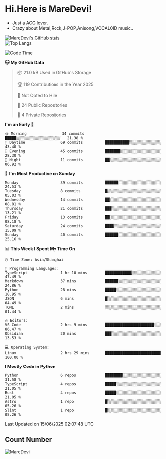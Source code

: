 # Hi.Here is MareDevi!

- Just a ACG lover.
- Crazy about Metal,Rock,J-POP,Anisong,VOCALOID music..

[![MareDevi's GitHub stats](https://github-readme-stats.vercel.app/api?username=MareDevi&show_icons=true&theme=algolia)](https://github.com/anuraghazra/github-readme-stats)  
![Top Langs](https://github-readme-stats.vercel.app/api/top-langs/?username=MareDevi&layout=compact&theme=algolia)

<!--START_SECTION:waka-->
![Code Time](http://img.shields.io/badge/Code%20Time-217%20hrs%2017%20mins-blue)

**🐱 My GitHub Data** 

> 📦 21.0 kB Used in GitHub's Storage 
 > 
> 🏆 119 Contributions in the Year 2025
 > 
> 🚫 Not Opted to Hire
 > 
> 📜 24 Public Repositories 
 > 
> 🔑 4 Private Repositories 
 > 
**I'm an Early 🐤** 

```text
🌞 Morning                34 commits          █████░░░░░░░░░░░░░░░░░░░░   21.38 % 
🌆 Daytime                69 commits          ███████████░░░░░░░░░░░░░░   43.40 % 
🌃 Evening                45 commits          ███████░░░░░░░░░░░░░░░░░░   28.30 % 
🌙 Night                  11 commits          ██░░░░░░░░░░░░░░░░░░░░░░░   06.92 % 
```
📅 **I'm Most Productive on Sunday** 

```text
Monday                   39 commits          ██████░░░░░░░░░░░░░░░░░░░   24.53 % 
Tuesday                  8 commits           █░░░░░░░░░░░░░░░░░░░░░░░░   05.03 % 
Wednesday                14 commits          ██░░░░░░░░░░░░░░░░░░░░░░░   08.81 % 
Thursday                 21 commits          ███░░░░░░░░░░░░░░░░░░░░░░   13.21 % 
Friday                   13 commits          ██░░░░░░░░░░░░░░░░░░░░░░░   08.18 % 
Saturday                 24 commits          ████░░░░░░░░░░░░░░░░░░░░░   15.09 % 
Sunday                   40 commits          ██████░░░░░░░░░░░░░░░░░░░   25.16 % 
```


📊 **This Week I Spent My Time On** 

```text
🕑︎ Time Zone: Asia/Shanghai

💬 Programming Languages: 
TypeScript               1 hr 10 mins        ████████████░░░░░░░░░░░░░   47.49 % 
Markdown                 37 mins             ██████░░░░░░░░░░░░░░░░░░░   24.86 % 
Python                   28 mins             █████░░░░░░░░░░░░░░░░░░░░   18.95 % 
JSON                     6 mins              █░░░░░░░░░░░░░░░░░░░░░░░░   04.49 % 
TOML                     2 mins              ░░░░░░░░░░░░░░░░░░░░░░░░░   01.44 % 

🔥 Editors: 
VS Code                  2 hrs 9 mins        ██████████████████████░░░   86.47 % 
Obsidian                 20 mins             ███░░░░░░░░░░░░░░░░░░░░░░   13.53 % 

💻 Operating System: 
Linux                    2 hrs 29 mins       █████████████████████████   100.00 % 
```

**I Mostly Code in Python** 

```text
Python                   6 repos             ████████░░░░░░░░░░░░░░░░░   31.58 % 
TypeScript               4 repos             █████░░░░░░░░░░░░░░░░░░░░   21.05 % 
Rust                     4 repos             █████░░░░░░░░░░░░░░░░░░░░   21.05 % 
Astro                    1 repo              █░░░░░░░░░░░░░░░░░░░░░░░░   05.26 % 
Slint                    1 repo              █░░░░░░░░░░░░░░░░░░░░░░░░   05.26 % 
```




 Last Updated on 15/06/2025 02:07:48 UTC
<!--END_SECTION:waka-->

## Count Number
![MareDevi](https://count.getloli.com/get/@maredevi?theme=moebooru-h)  

<!---
MareDevi/MareDevi is a ✨ special ✨ repository because its `README.md` (this file) appears on your GitHub profile.
You can click the Preview link to take a look at your changes.
--->
